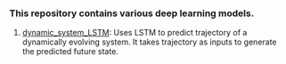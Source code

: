 ### This repository contains various deep learning models.

1. [dynamic_system_LSTM]([url](https://github.com/gautam-sh/deep_learning/blob/main/dyanmic_system_LSTM.ipynb)): Uses LSTM to predict trajectory of a dynamically evolving system. It takes trajectory as inputs to generate the predicted future state.
